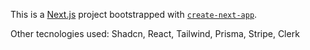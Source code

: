 This is a [Next.js](https://nextjs.org/) project bootstrapped with [`create-next-app`](https://github.com/vercel/next.js/tree/canary/packages/create-next-app).

Other tecnologies used: Shadcn, React, Tailwind, Prisma, Stripe, Clerk
